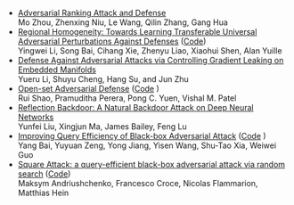 - [Adversarial Ranking Attack and Defense](http://www.ecva.net/papers/eccv_2020/papers_ECCV/papers/123590766.pdf)  
  Mo Zhou, Zhenxing Niu, Le Wang, Qilin Zhang, Gang Hua  
- [Regional Homogeneity: Towards Learning Transferable Universal Adversarial Perturbations Against Defenses](http://www.ecva.net/papers/eccv_2020/papers_ECCV/papers/123560766.pdf) ([Code](https://github.com/LiYingwei/Regional-Homogeneity))  
  Yingwei Li, Song Bai, Cihang Xie, Zhenyu Liao, Xiaohui Shen, Alan Yuille  
- [Defense Against Adversarial Attacks via Controlling Gradient Leaking on Embedded Manifolds](http://www.ecva.net/papers/eccv_2020/papers_ECCV/papers/123730749.pdf)   
  Yueru Li, Shuyu Cheng, Hang Su, and Jun Zhu    
- [Open-set Adversarial Defense](http://www.ecva.net/papers/eccv_2020/papers_ECCV/papers/123620664.pdf ) ([Code](https://github.com/rshaojimmy/ECCV2020-OSAD) )  
  Rui Shao, Pramuditha Perera, Pong C. Yuen, Vishal M. Patel     
- [Reflection Backdoor: A Natural Backdoor Attack on Deep Neural Networks ](http://www.ecva.net/papers/eccv_2020/papers_ECCV/papers/123550188.pdf)  
  Yunfei Liu, Xingjun Ma, James Bailey, Feng Lu  
- [ Improving Query Efficiency of Black-box Adversarial Attack](http://www.ecva.net/papers/eccv_2020/papers_ECCV/papers/123700103.pdf) ([Code](https://github.com/Sandy-Zeng/NPAttack)  )  
  Yang Bai, Yuyuan Zeng, Yong Jiang, Yisen Wang, Shu-Tao Xia, Weiwei Guo  
- [Square Attack: a query-efficient black-box adversarial attack via random search](http://www.ecva.net/papers/eccv_2020/papers_ECCV/papers/123680477.pdf) ([Code](https://github.com/max-andr/square-attack))       
  Maksym Andriushchenko, Francesco Croce, Nicolas Flammarion, Matthias Hein
  
  
  

